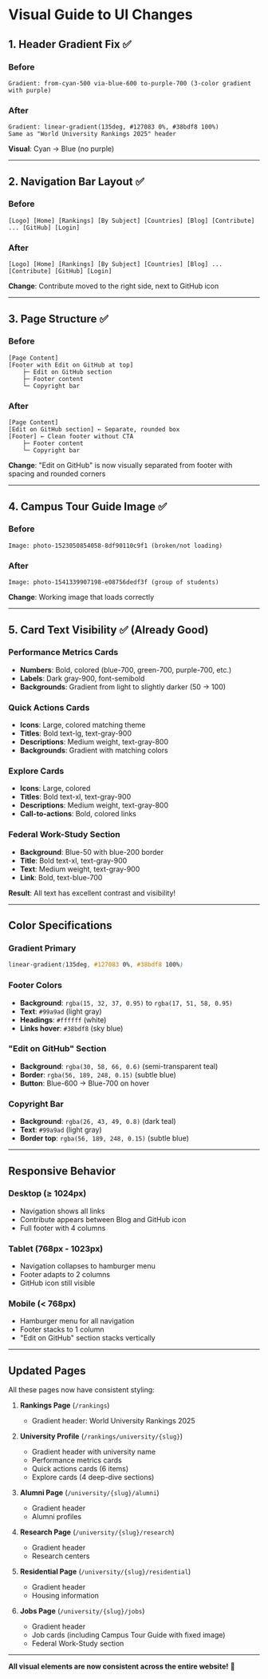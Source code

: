# Visual Guide to UI Changes

## 1. Header Gradient Fix ✅

### Before
```
Gradient: from-cyan-500 via-blue-600 to-purple-700 (3-color gradient with purple)
```

### After
```
Gradient: linear-gradient(135deg, #127083 0%, #38bdf8 100%)
Same as "World University Rankings 2025" header
```

**Visual**: Cyan → Blue (no purple)

---

## 2. Navigation Bar Layout ✅

### Before
```
[Logo] [Home] [Rankings] [By Subject] [Countries] [Blog] [Contribute] ... [GitHub] [Login]
```

### After
```
[Logo] [Home] [Rankings] [By Subject] [Countries] [Blog] ... [Contribute] [GitHub] [Login]
```

**Change**: Contribute moved to the right side, next to GitHub icon

---

## 3. Page Structure ✅

### Before
```
[Page Content]
[Footer with Edit on GitHub at top]
    ├─ Edit on GitHub section
    ├─ Footer content
    └─ Copyright bar
```

### After
```
[Page Content]
[Edit on GitHub section] ← Separate, rounded box
[Footer] ← Clean footer without CTA
    ├─ Footer content
    └─ Copyright bar
```

**Change**: "Edit on GitHub" is now visually separated from footer with spacing and rounded corners

---

## 4. Campus Tour Guide Image ✅

### Before
```
Image: photo-1523050854058-8df90110c9f1 (broken/not loading)
```

### After
```
Image: photo-1541339907198-e08756dedf3f (group of students)
```

**Change**: Working image that loads correctly

---

## 5. Card Text Visibility ✅ (Already Good)

### Performance Metrics Cards
- **Numbers**: Bold, colored (blue-700, green-700, purple-700, etc.)
- **Labels**: Dark gray-900, font-semibold
- **Backgrounds**: Gradient from light to slightly darker (50 → 100)

### Quick Actions Cards
- **Icons**: Large, colored matching theme
- **Titles**: Bold text-lg, text-gray-900
- **Descriptions**: Medium weight, text-gray-800
- **Backgrounds**: Gradient with matching colors

### Explore Cards
- **Icons**: Large, colored
- **Titles**: Bold text-xl, text-gray-900
- **Descriptions**: Medium weight, text-gray-800
- **Call-to-actions**: Bold, colored links

### Federal Work-Study Section
- **Background**: Blue-50 with blue-200 border
- **Title**: Bold text-xl, text-gray-900
- **Text**: Medium weight, text-gray-900
- **Link**: Bold, text-blue-700

**Result**: All text has excellent contrast and visibility!

---

## Color Specifications

### Gradient Primary
```css
linear-gradient(135deg, #127083 0%, #38bdf8 100%)
```

### Footer Colors
- **Background**: `rgba(15, 32, 37, 0.95)` to `rgba(17, 51, 58, 0.95)`
- **Text**: `#99a9ad` (light gray)
- **Headings**: `#ffffff` (white)
- **Links hover**: `#38bdf8` (sky blue)

### "Edit on GitHub" Section
- **Background**: `rgba(30, 58, 66, 0.6)` (semi-transparent teal)
- **Border**: `rgba(56, 189, 248, 0.15)` (subtle blue)
- **Button**: Blue-600 → Blue-700 on hover

### Copyright Bar
- **Background**: `rgba(26, 43, 49, 0.8)` (dark teal)
- **Text**: `#99a9ad` (light gray)
- **Border top**: `rgba(56, 189, 248, 0.15)` (subtle blue)

---

## Responsive Behavior

### Desktop (≥ 1024px)
- Navigation shows all links
- Contribute appears between Blog and GitHub icon
- Full footer with 4 columns

### Tablet (768px - 1023px)
- Navigation collapses to hamburger menu
- Footer adapts to 2 columns
- GitHub icon still visible

### Mobile (< 768px)
- Hamburger menu for all navigation
- Footer stacks to 1 column
- "Edit on GitHub" section stacks vertically

---

## Updated Pages

All these pages now have consistent styling:

1. **Rankings Page** (`/rankings`)
   - Gradient header: World University Rankings 2025

2. **University Profile** (`/rankings/university/{slug}`)
   - Gradient header with university name
   - Performance metrics cards
   - Quick actions cards (6 items)
   - Explore cards (4 deep-dive sections)

3. **Alumni Page** (`/university/{slug}/alumni`)
   - Gradient header
   - Alumni profiles

4. **Research Page** (`/university/{slug}/research`)
   - Gradient header
   - Research centers

5. **Residential Page** (`/university/{slug}/residential`)
   - Gradient header
   - Housing information

6. **Jobs Page** (`/university/{slug}/jobs`)
   - Gradient header
   - Job cards (including Campus Tour Guide with fixed image)
   - Federal Work-Study section

---

**All visual elements are now consistent across the entire website!** 🎨
